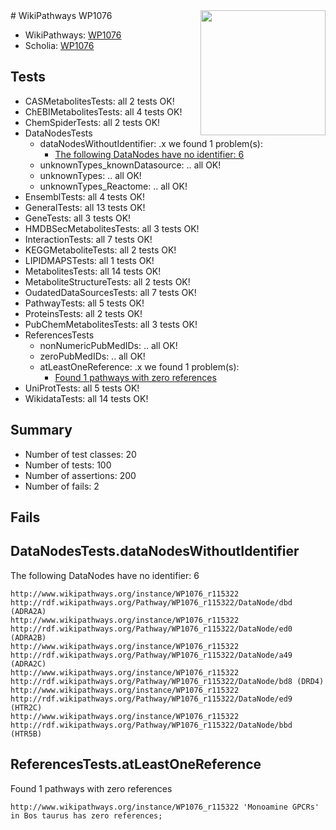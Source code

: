 <img style="float: right; width: 200px" src="https://upload.wikimedia.org/wikipedia/commons/thumb/8/83/Wplogo_with_text_500.png/640px-Wplogo_with_text_500.png" />
# WikiPathways WP1076

* WikiPathways: [WP1076](https://identifiers.org/wikipathways:WP1076)
* Scholia: [WP1076](https://scholia.toolforge.org/wikipathways/WP1076)
## Tests
* CASMetabolitesTests: all 2 tests OK!
* ChEBIMetabolitesTests: all 4 tests OK!
* ChemSpiderTests: all 2 tests OK!
* DataNodesTests
    * dataNodesWithoutIdentifier: .x we found 1 problem(s):
        * [The following DataNodes have no identifier: 6](#d2d32fa5)
    * unknownTypes_knownDatasource: .. all OK!
    * unknownTypes: .. all OK!
    * unknownTypes_Reactome: .. all OK!
* EnsemblTests: all 4 tests OK!
* GeneralTests: all 13 tests OK!
* GeneTests: all 3 tests OK!
* HMDBSecMetabolitesTests: all 3 tests OK!
* InteractionTests: all 7 tests OK!
* KEGGMetaboliteTests: all 2 tests OK!
* LIPIDMAPSTests: all 1 tests OK!
* MetabolitesTests: all 14 tests OK!
* MetaboliteStructureTests: all 2 tests OK!
* OudatedDataSourcesTests: all 7 tests OK!
* PathwayTests: all 5 tests OK!
* ProteinsTests: all 2 tests OK!
* PubChemMetabolitesTests: all 3 tests OK!
* ReferencesTests
    * nonNumericPubMedIDs: .. all OK!
    * zeroPubMedIDs: .. all OK!
    * atLeastOneReference: .x we found 1 problem(s):
        * [Found 1 pathways with zero references](#35eb778e)
* UniProtTests: all 5 tests OK!
* WikidataTests: all 14 tests OK!


## Summary

* Number of test classes: 20
* Number of tests: 100
* Number of assertions: 200
* Number of fails: 2

## Fails

<a name="d2d32fa5" />

## DataNodesTests.dataNodesWithoutIdentifier

The following DataNodes have no identifier: 6
```
http://www.wikipathways.org/instance/WP1076_r115322 http://rdf.wikipathways.org/Pathway/WP1076_r115322/DataNode/dbd (ADRA2A)
http://www.wikipathways.org/instance/WP1076_r115322 http://rdf.wikipathways.org/Pathway/WP1076_r115322/DataNode/ed0 (ADRA2B)
http://www.wikipathways.org/instance/WP1076_r115322 http://rdf.wikipathways.org/Pathway/WP1076_r115322/DataNode/a49 (ADRA2C)
http://www.wikipathways.org/instance/WP1076_r115322 http://rdf.wikipathways.org/Pathway/WP1076_r115322/DataNode/bd8 (DRD4)
http://www.wikipathways.org/instance/WP1076_r115322 http://rdf.wikipathways.org/Pathway/WP1076_r115322/DataNode/ed9 (HTR2C)
http://www.wikipathways.org/instance/WP1076_r115322 http://rdf.wikipathways.org/Pathway/WP1076_r115322/DataNode/bbd (HTR5B)
```

<a name="35eb778e" />

## ReferencesTests.atLeastOneReference

Found 1 pathways with zero references
```
http://www.wikipathways.org/instance/WP1076_r115322 'Monoamine GPCRs' in Bos taurus has zero references; 
```

